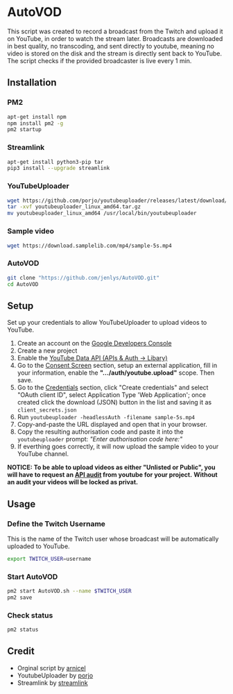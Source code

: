 # AutoVOD

This script was created to record a broadcast from the Twitch and upload it on YouTube, in order to watch the stream later.
Broadcasts are downloaded in best quality, no transcoding, and sent directly to youtube, meaning no video is stored on the disk and the stream is directly sent back to YouTube. The script checks if the provided broadcaster is live every 1 min.

## Installation

### PM2

```bash
apt-get install npm
npm install pm2 -g
pm2 startup
```

### Streamlink

```bash
apt-get install python3-pip tar
pip3 install --upgrade streamlink
```

### YouTubeUploader

```bash
wget https://github.com/porjo/youtubeuploader/releases/latest/download/youtubeuploader_linux_amd64.tar.gz
tar -xvf youtubeuploader_linux_amd64.tar.gz
mv youtubeuploader_linux_amd64 /usr/local/bin/youtubeuploader
```

### Sample video

```bash
wget https://download.samplelib.com/mp4/sample-5s.mp4
```

### AutoVOD

```bash
git clone "https://github.com/jenlys/AutoVOD.git"
cd AutoVOD
```

## Setup

Set up your credentials to allow YouTubeUploader to upload videos to YouTube.

1. Create an account on the [Google Developers Console](https://console.developers.google.com)
1. Create a new project
1. Enable the [YouTube Data API (APIs & Auth -> Libary)](https://console.cloud.google.com/apis/library/youtube.googleapis.com)
1. Go to the [Consent Screen](https://console.cloud.google.com/apis/credentials/consent) section, setup an external application, fill in your information, enable the **".../auth/youtube.upload"** scope. Then save.
1. Go to the [Credentials](https://console.cloud.google.com/apis/api/youtube.googleapis.com/credentials) section, click "Create credentials" and select "OAuth client ID", select Application Type 'Web Application'; once created click the download (JSON) button in the list and saving it as `client_secrets.json`
1. Run `youtubeuploader -headlessAuth -filename sample-5s.mp4`
1. Copy-and-paste the URL displayed and open that in your browser.
1. Copy the resulting authorisation code and paste it into the `youtubeuploader` prompt: _"Enter authorisation code here:"_
1. If everthing goes correctly, it will now upload the sample video to your YouTube channel.

**NOTICE: To be able to upload videos as either "Unlisted or Public", you will have to request an [API audit](https://support.google.com/youtube/contact/yt_api_form) from youtube for your project.** **Without an audit your videos will be locked as privat.**

## Usage

### Define the Twitch Username

This is the name of the Twitch user whose broadcast will be automatically uploaded to YouTube.

```bash
export TWITCH_USER=username
```

### Start AutoVOD

```bash
pm2 start AutoVOD.sh --name $TWITCH_USER
pm2 save
```

### Check status

```bash
pm2 status
```

## Credit

- Orginal script by [arnicel](https://github.com/arnicel/autoTwitchToYouTube)
- YoutubeUploader by [porjo](https://github.com/porjo/youtubeuploader)
- Streamlink by [streamlink](https://github.com/streamlink/streamlink)
